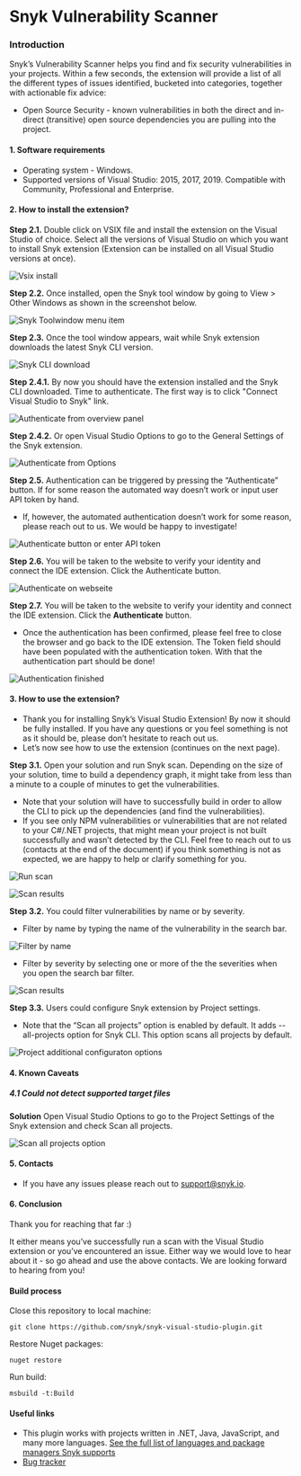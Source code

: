 # Snyk Vulnerability Scanner


### Introduction

Snyk’s Vulnerability Scanner helps you find and fix security vulnerabilities in your projects. Within a few seconds, the extension will provide a list of all the different types of issues identified, bucketed into categories, together with actionable fix advice:

* Open Source Security - known vulnerabilities in both the direct and in-direct (transitive) open source dependencies you are pulling into the project.

#### 1. Software requirements

* Operating system - Windows. 
* Supported versions of Visual Studio: 2015, 2017, 2019. Compatible with Community, Professional and Enterprise.

#### 2. How to install the extension?

**Step 2.1.** Double click on VSIX file and install the extension on the Visual Studio of choice. Select all the versions of Visual Studio on which you want to install Snyk extension (Extension can be installed on all Visual Studio versions at once). 

![Vsix install](https://github.com/snyk/snyk-visual-studio-plugin/blob/feat/tree-view/doc/images/readme_image_2_1.png "Vsix install")

**Step 2.2.** Once installed, open the Snyk tool window by going to View > Other Windows as shown in the screenshot below.

![Snyk Toolwindow menu item](https://github.com/snyk/snyk-visual-studio-plugin/blob/feat/tree-view/doc/images/readme_image_2_2.png "Snyk Toolwindow menu item")

**Step 2.3.** Once the tool window appears, wait while Snyk extension downloads the latest Snyk CLI version.

![Snyk CLI download](https://github.com/snyk/snyk-visual-studio-plugin/blob/feat/tree-view/doc/images/readme_image_2_3.png "Snyk CLI download")

**Step 2.4.1.** By now you should have the extension installed and the Snyk CLI downloaded. Time to authenticate. The first way is to click "Connect Visual Studio to Snyk" link.

![Authenticate from overview panel](https://github.com/snyk/snyk-visual-studio-plugin/blob/feat/tree-view/doc/images/readme_image_2_4.png "Authenticate from overview panel")

**Step 2.4.2.** Or open Visual Studio Options to go to the General Settings of the Snyk extension. 

![Authenticate from Options](./doc/images/readme_image_2_5.PNG "Authenticate from Options")

**Step 2.5.** Authentication can be triggered by pressing the “Authenticate” button. If for some reason the automated way doesn’t work or input user API token by hand.

* If, however, the automated authentication doesn’t work for some reason, please reach out to us. We would be happy to investigate!

![Authenticate button or enter API token](./doc/images/readme_image_2_6.PNG "Authenticate button or enter API token")

**Step 2.6.** You will be taken to the website to verify your identity and connect the IDE extension.  Click the Authenticate button.

![Authenticate on webseite](./doc/images/readme_image_2_7.PNG "Authenticate on webseite")

**Step 2.7.** You will be taken to the website to verify your identity and connect the IDE extension.  Click the **Authenticate** button.

* Once the authentication has been confirmed, please feel free to close the browser and go back to the IDE extension. The Token field should have been populated with the authentication token. With that the authentication part should be done!

![Authentication finished](./doc/images/readme_image_2_8.PNG "Authentication finished")

#### 3. How to use the extension?

* Thank you for installing Snyk’s Visual Studio Extension! By now it should be fully installed. If you have any questions or you feel something is not as it should be, please don’t hesitate to reach out us.
* Let’s now see how to use the extension (continues on the next page).

**Step 3.1.** Open your solution and run Snyk scan. Depending on the size of your solution, time to build a dependency graph, it might take from less than a minute to a couple of minutes to get the vulnerabilities. 

* Note that your solution will have to successfully build in order to allow the CLI to pick up the dependencies (and find the vulnerabilities).
* If you see only NPM vulnerabilities or vulnerabilities that are not related to your C#/.NET projects, that might mean your project is not built successfully and wasn’t detected by the CLI. Feel free to reach out to us (contacts at the end of the document) if you think something is not as expected, we are happy to help or clarify something for you.

![Run scan](./doc/images/readme_image_3_1_1.PNG "Run scan")

![Scan results](./doc/images/readme_image_3_1_2.PNG "Scan results")

**Step 3.2.** You could filter vulnerabilities by name or by severity.

* Filter by name by typing the name of the vulnerability in the search bar.

![Filter by name](./doc/images/readme_image_3_2_1.PNG "Filter by name")
 
* Filter by severity by selecting one or more of the the severities when you open the search bar filter.

![Scan results](./doc/images/readme_image_3_2_2.PNG "Scan results")

**Step 3.3.** Users could configure Snyk extension by Project settings. 

* Note that the “Scan all projects” option is enabled  by default. It adds --all-projects option for Snyk CLI. This option scans all projects by default.

![Project additional configuraton options](./doc/images/readme_image_3_3.PNG "Project additional configuraton options")

#### 4. Known Caveats

##### 4.1 Could not detect supported target files

**Solution** Open Visual Studio Options to go to the Project Settings of the Snyk extension and check Scan all projects. 

![Scan all projects option](./doc/images/readme_image_4_1.PNG "Scan all projects option")

#### 5. Contacts

* If you have any issues please reach out to <support@snyk.io>.

#### 6. Conclusion

Thank you for reaching that far :)

It either means you’ve successfully run a scan with the Visual Studio extension or you’ve encountered an issue. Either way we would love to hear about it - so go ahead and use the above contacts. We are looking forward to hearing from you!

#### Build process

Close this repository to local machine:
```
git clone https://github.com/snyk/snyk-visual-studio-plugin.git
```

Restore Nuget packages:
```
nuget restore
```

Run build:
```
msbuild -t:Build
```
#### Useful links
* This plugin works with projects written in .NET, Java, JavaScript, and many more languages. [See the full list of languages and package managers Snyk supports](https://support.snyk.io/hc/en-us/sections/360001087857-Language-package-manager-support)                  
* [Bug tracker](https://github.com/snyk/snyk-visual-studio-plugin/issues)
